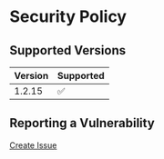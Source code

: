 # Security Policy

## Supported Versions

| Version | Supported           |
|---------|---------------------|
| 1.2.15  | :white_check_mark:  |

## Reporting a Vulnerability

[Create Issue](https://github.com/gregoranders/gradle-dependencies-check/issues/new?labels=bug&template=bug_report.md&title=Security+Issue)
